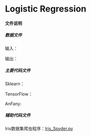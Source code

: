 # Logistic Regression
 
#### 文件说明
 
 ##### 数据文件
 
 输入：
 
 输出：
 
 ##### 主要代码文件
 
 Sklearn：
 
 TensorFlow：
 
 AnFany:
 
 ##### 辅助代码文件
 
 Iris数据集爬虫程序：[Iris_Spyder.py](https://github.com/Anfany/Machine-Learning-for-Beginner-by-Python3/blob/master/Logistic%20Regression/iris_Spyder.py)
 
 

